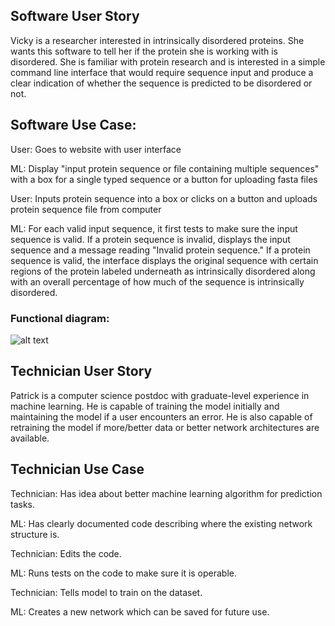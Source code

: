 ## Software User Story

Vicky is a researcher interested in intrinsically disordered proteins. She wants this software 
to tell her if the protein she is working with is disordered. She is familiar with protein 
research and is interested in a simple command line interface that would require sequence input and produce 
a clear indication of whether the sequence is predicted to be disordered or not.


## Software Use Case: 

User: Goes to website with user interface 

ML: Display "input protein sequence or file containing multiple sequences" with a box for a 
single typed sequence or a button for uploading fasta files

User: Inputs protein sequence into a box or clicks on a button and uploads protein sequence file 
from computer

ML: For each valid input sequence, it first tests to make sure the input sequence is valid.
    If a protein sequence is invalid, displays the input sequence and a message reading "Invalid
    protein sequence." If a protein sequence is valid, the interface displays the original sequence with certain regions of the 
    protein labeled underneath as intrinsically disordered along with an overall percentage of 
    how much of the sequence is intrinsically disordered.

### Functional diagram:
![alt text](https://github.com/Intrinsically-Disordered/main-project/blob/main/doc/images/chart.jpg?raw=True)


## Technician User Story
Patrick is a computer science postdoc with graduate-level experience in machine learning. He is 
capable of training the model initially and maintaining the model if a user encounters an error. 
He is also capable of retraining the model if more/better data or better network architectures 
are available.


## Technician Use Case
Technician: Has idea about better machine learning algorithm for prediction tasks.

ML: Has clearly documented code describing where the existing network structure is.

Technician: Edits the code.

ML: Runs tests on the code to make sure it is operable.

Technician: Tells model to train on the dataset.

ML: Creates a new network which can be saved for future use.

